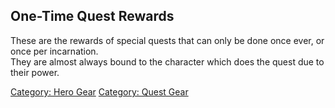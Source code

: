 ## One-Time Quest Rewards

These are the rewards of special quests that can only be done once ever,
or once per incarnation.  
They are almost always bound to the character which does the quest due
to their power.

[Category: Hero Gear](Category:_Hero_Gear "wikilink") [Category: Quest
Gear](Category:_Quest_Gear "wikilink")
